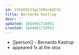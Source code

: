 ```yaml
---
id: 1YhSU5SJ3gs7dRmrbUC3U
title: Bernardo Kastrup
desc: ''
updated: 1644961726952
created: 1644961726952
---
```



- [[person]] - Bernardo Kastrup
- appeared 1x at the stoa
